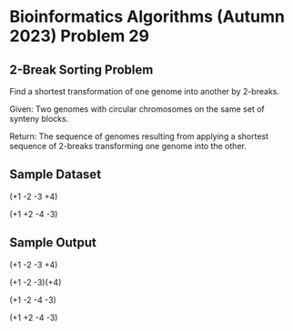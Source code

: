 # Bioinformatics Algorithms (Autumn 2023) Problem 29


##  2-Break Sorting Problem

Find a shortest transformation of one genome into another by 2-breaks.

Given: Two genomes with circular chromosomes on the same set of synteny blocks.

Return: The sequence of genomes resulting from applying a shortest sequence of 2-breaks transforming one genome into the other.


## Sample Dataset

(+1 -2 -3 +4)

(+1 +2 -4 -3)


## Sample Output

(+1 -2 -3 +4)

(+1 -2 -3)(+4)

(+1 -2 -4 -3)

(+1 +2 -4 -3)
